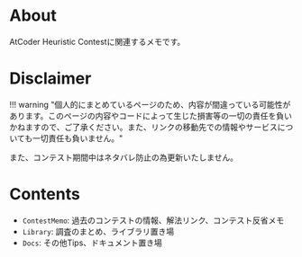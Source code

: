 # About

AtCoder Heuristic Contestに関連するメモです。

# Disclaimer

!!! warning "個人的にまとめているページのため、内容が間違っている可能性があります。このページの内容やコードによって生じた損害等の一切の責任を負いかねますので、ご了承ください。また、リンクの移動先での情報やサービスについても一切責任も負いません。"

また、コンテスト期間中はネタバレ防止の為更新いたしません。

# Contents

- `ContestMemo`: 過去のコンテストの情報、解法リンク、コンテスト反省メモ
- `Library`: 調査のまとめ、ライブラリ置き場
- `Docs`: その他Tips、ドキュメント置き場
